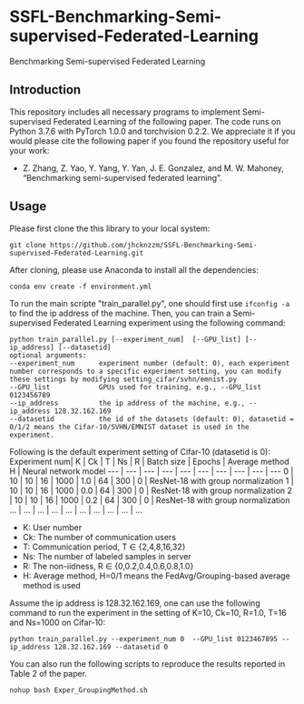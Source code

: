 # SSFL-Benchmarking-Semi-supervised-Federated-Learning
Benchmarking Semi-supervised Federated Learning
## Introduction
This repository includes all necessary programs to implement Semi-supervised Federated Learning of the following paper. The code runs on Python 3.7.6 with PyTorch 1.0.0 and torchvision 0.2.2. We appreciate it if you would please cite the following paper if you found the repository useful for your work:
* Z. Zhang, Z. Yao, Y. Yang, Y. Yan, J. E. Gonzalez, and M. W. Mahoney, “Benchmarking semi-supervised federated learning”.
## Usage
Please first clone the this library to your local system:

```
git clone https://github.com/jhcknzzm/SSFL-Benchmarking-Semi-supervised-Federated-Learning.git
```

After cloning, please use Anaconda to install all the dependencies:

```
conda env create -f environment.yml
```

To run the main scripte "train_parallel.py", one should first use `ifconfig -a` to find the ip address of the machine.
Then, you can train a Semi-supervised Federated Learning experiment using the following command:

```
python train_parallel.py [--experiment_num]  [--GPU_list] [--ip_address] [--datasetid]
optional arguments:
--experiment_num      experiment number (default: 0), each experiment number corresponds to a specific experiment setting, you can modify these settings by modifying setting_cifar/svhn/emnist.py 
--GPU_list            GPUs used for training, e.g., --GPU_list 0123456789   
--ip_address          the ip address of the machine, e.g., --ip_address 128.32.162.169
--datasetid           the id of the datasets (default: 0), datasetid = 0/1/2 means the Cifar-10/SVHN/EMNIST dataset is used in the experiment. 
```
Following is the default experiment setting of Cifar-10 (datasetid is 0):
Experiment num|  K |  Ck |  T |  Ns | R | Batch size | Epochs | Average method H | Neural network model
--- | --- | --- | --- | --- | --- | --- | --- | --- | ---
0 |  10 | 10  | 16  | 1000  | 1.0 | 64 | 300 | 0 | ResNet-18 with group normalization
1 |  10 | 10  | 16  | 1000  | 0.0 | 64 | 300 | 0 | ResNet-18 with group normalization
2 |  10 | 10  | 16  | 1000  | 0.2 | 64 | 300 |  0 | ResNet-18 with group normalization
... | ... | ...   | ...   | ...   | ...  | ...  | ...  |  ...  | ... 

* K:    User number
* Ck:   The number of communication users
* T:    Communication period, T ∈ {2,4,8,16,32}
* Ns:   The number of labeled samples in server
* R:    The non-iidness, R ∈ {0,0.2,0.4,0.6,0.8,1.0}
* H:    Average method, H=0/1 means the FedAvg/Grouping-based average method is used

Assume the ip address is 128.32.162.169, one can use the following command to run the experiment in the setting of K=10, Ck=10, R=1.0, T=16 and Ns=1000 on Cifar-10:

```
python train_parallel.py --experiment_num 0  --GPU_list 0123467895 --ip_address 128.32.162.169 --datasetid 0
```
You can also run the following scripts to reproduce the results reported in Table 2 of the paper.

```
nohup bash Exper_GroupingMethod.sh
```
